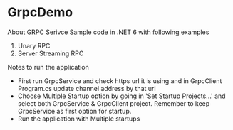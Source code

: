 # GrpcDemo

About
GRPC Serivce Sample code in .NET 6 with following examples
1. Unary RPC
2. Server Streaming RPC

Notes to run the application
- First run GrpcService and check https url it is using and in GrpcClient Program.cs update channel address by that url
- Choose Multiple Startup option by going in 'Set Startup Projects...' and select both GrpcService & GrpcClient project. Remember to keep GrpcService as first option for startup.
- Run the application with Multiple startups
